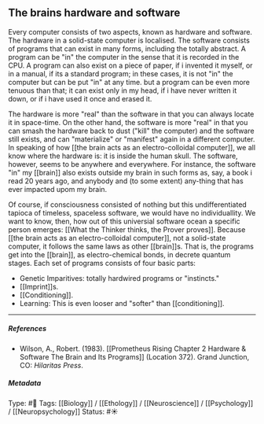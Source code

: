 ## The brains hardware and software  # 

Every computer consists of two aspects, known as hardware and software. The hardware in a solid-state computer is localised. The software consists of programs that can exist in many forms, including the totally abstract. A program can be "in" the computer in the sense that it is recorded in the CPU. A program can also exist on a piece of paper, if i invented it myself, or in a manual, if its a standard program; in these cases, it is not "in" the computer but can be put "in" at any time. but a program can be even more tenuous than that; it can exist only in my head, if i have never written it down, or if i have used it once and erased it.

The hardware is more "real" than the software in that you can always locate it in space-time. On the other hand, the software is more "real" in that you can smash the hardware back to dust ("kill" the computer) and the software still exists, and can "materialize" or "manifest" again in a different computer. In speaking of how [[the brain acts as an electro-colloidal computer]], we all know where the hardware is: it is inside the human skull. The software, however, seems to be anywhere and everywhere.  For instance, the software "in" my [[brain]] also exists outside my brain in such forms as, say, a book i read 20 years ago, and anybody and (to some extent) any-thing that has ever impacted upom my brain.

Of course, if consciousness consisted of nothing but this undifferentiated tapioca of timeless, spaceless software, we would have no individuallity. We want to know, then, how out of this universial software ocean a specific person emerges: [[What the Thinker thinks, the Prover proves]]. Because [[the brain acts as an electro-colloidal computer]], not a solid-state computer, it follows the same laws as other [[brain]]s. That is, the programs get into the [[brain]], as electro-chemical bonds, in decrete quantum stages. Each set of programs consists of four basic parts:

- Genetic Imparitives: totally hardwired programs or "instincts."
- [[Imprint]]s.
- [[Conditioning]].
- Learning: This is even looser and "softer" than [[conditioning]].

___

##### References

- Wilson, A., Robert. (1983). [[Prometheus Rising Chapter 2 Hardware & Software The Brain and Its Programs]] (Location 372). Grand Junction, CO: _Hilaritas Press_.

##### Metadata

Type: #🔴 
Tags: [[Biology]] / [[Ethology]] / [[Neuroscience]] / [[Psychology]] / [[Neuropsychology]] 
Status: #☀️ 